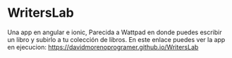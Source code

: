 # WritersLab
Una app en angular e ionic, Parecida a Wattpad en donde puedes escribir un libro y subirlo a tu colección de libros.
En este enlace puedes ver la app en ejecucion: https://davidmorenoprogramer.github.io/WritersLab
